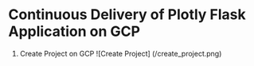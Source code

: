 # Continuous Delivery of Plotly Flask Application on GCP 

1. Create Project on GCP
![Create Project] (/create_project.png)